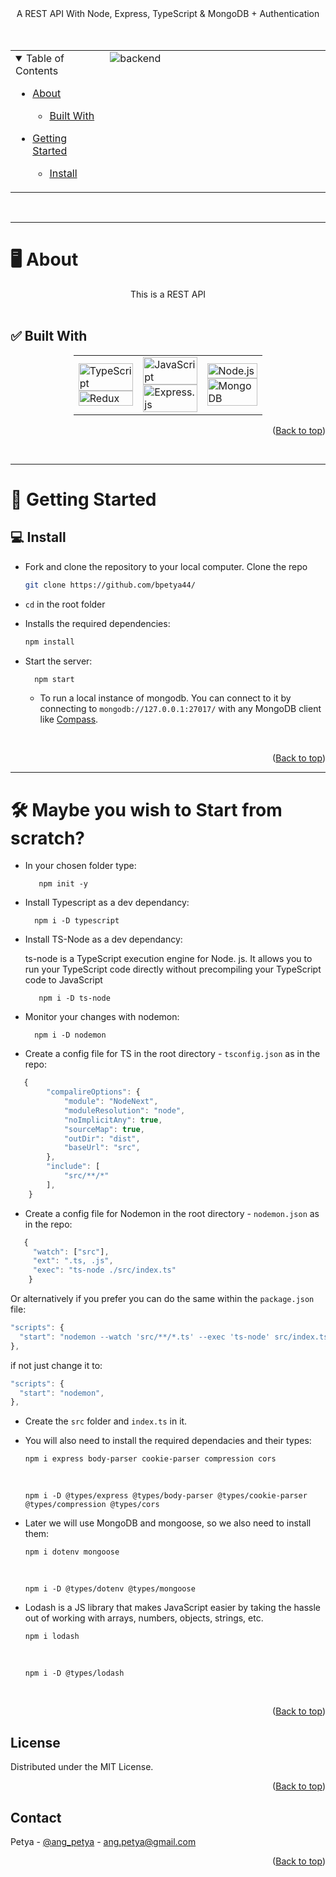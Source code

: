 <div align="center">
  A REST API With Node, Express, TypeScript & MongoDB + Authentication
  <br/>
</div>

<br/>
<br/>

<div align="center" id="top">
<table>
  <tr>
    <td align="top" style="width:30%">
      <details open="open">
  <summary>Table of Contents</summary>

- [About](#-about)
  - [Built With](#-built-with)
- [Getting Started](#-getting-started)

  - [Install](#-install)

    </details>
      </td>
      <td valign="top" style="width:70%"><img src="docs/images/" alt="backend"/></td>
    </tr>
  </table>
  </div>

<br>
<hr>

# 🖥️ About

<div align="center">
This is a REST API 
</div>

<br/>

## ✅ Built With

<div style="width:60%;margin:0 auto;" align="center">
  <table>
    <tr>
      <td valign="center">
      <img width="100%" title="TS-Node" src="https://img.shields.io/badge/ts--node-3178C6?style=for-the-badge&logo=ts-node&logoColor=white" alt="TypeScript"/>
      <img width="100%" title="Redux" src="https://img.shields.io/badge/Redux-593D88?style=for-the-badge&logo=redux&logoColor=white" alt="Redux"/>
      </td>
      <td valign="center">  
      <img width="100%" title="JavaScript" src="https://img.shields.io/badge/JavaScript-F7DF1E?style=for-the-badge&logo=JavaScript&logoColor=white" alt="JavaScript"/>
       <img width="100%" title="Express" src="https://img.shields.io/badge/Express.js-404D59?style=for-the-badge" alt="Express.js"/>
      </td>
      <td valign="center">
       <img width="100%" title="Node.js" src="https://img.shields.io/badge/Node.js-90c53f?style=for-the-badge&logo=node.js&logoColor=white" alt="Node.js"/>
       <img width="100%" title="MongoDB" src="https://img.shields.io/badge/MongoDB-4EA94B?style=for-the-badge&logo=mongodb&logoColor=white" alt="MongoDB"/>
      </td>
    </tr>
  </table>
</div>

<p align="right">(<a href="#top">Back to top</a>)</p>

<br>

<hr>

# 🚀 Getting Started

## 💻 Install

- Fork and clone the repository to your local computer.
  Clone the repo

  ```sh
  git clone https://github.com/bpetya44/
  ```

- `cd` in the root folder

- Installs the required dependencies:

  ```sh
  npm install
  ```

- Start the server:

  ```sh
    npm start
  ```

  - To run a local instance of mongodb. You can connect to it by connecting to `mongodb://127.0.0.1:27017/` with any MongoDB client like [Compass](https://www.mongodb.com/products/compass).

<br>

<p align="right">(<a href="#top">Back to top</a>)</p>

<hr>

# 🛠️ Maybe you wish to Start from scratch?

- In your chosen folder type:

         npm init -y

- Install Typescript as a dev dependancy:

        npm i -D typescript

- Install TS-Node as a dev dependancy:

  ts-node is a TypeScript execution engine for Node. js. It allows you to run your TypeScript code directly without precompiling your TypeScript code to JavaScript

         npm i -D ts-node

- Monitor your changes with nodemon:

        npm i -D nodemon

- Create a config file for TS in the root directory - `tsconfig.json` as in the repo:

```js
   {
        "compalireOptions": {
            "module": "NodeNext",
            "moduleResolution": "node",
            "noImplicitAny": true,
            "sourceMap": true,
            "outDir": "dist",
            "baseUrl": "src",
        },
        "include": [
            "src/**/*"
        ],
    }
```

- Create a config file for Nodemon in the root directory - `nodemon.json` as in the repo:

```js
   {
     "watch": ["src"],
     "ext": ".ts, .js",
     "exec": "ts-node ./src/index.ts"
    }
```

Or alternatively if you prefer you can do the same within the `package.json` file:

```js
"scripts": {
  "start": "nodemon --watch 'src/**/*.ts' --exec 'ts-node' src/index.ts",
},
```

if not just change it to:

```js
"scripts": {
  "start": "nodemon",
},
```

- Create the `src` folder and `index.ts` in it.

- You will also need to install the required dependacies and their types:

      npm i express body-parser cookie-parser compression cors

  <br>
          
      npm i -D @types/express @types/body-parser @types/cookie-parser @types/compression @types/cors

- Later we will use MongoDB and mongoose, so we also need to install them:

      npm i dotenv mongoose

  <br>

      npm i -D @types/dotenv @types/mongoose

- Lodash is a JS library that makes JavaScript easier by taking the hassle out of working with arrays, numbers, objects, strings, etc.

      npm i lodash

  <br>

      npm i -D @types/lodash

<br>

<p align="right">(<a href="#top">Back to top</a>)</p>

<!-- LICENSE -->

## License

Distributed under the MIT License.

<p align="right">(<a href="#top">Back to top</a>)</p>

<!-- CONTACT -->

## Contact

Petya - [@ang_petya](https://twitter.com/ang_petya) - ang.petya@gmail.com

<p align="right">(<a href="#top">Back to top</a>)</p>
